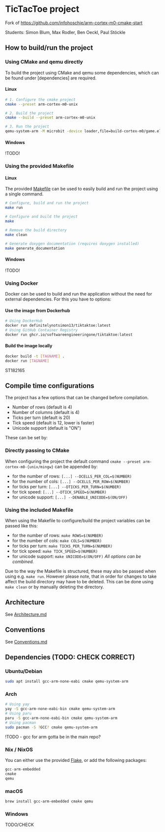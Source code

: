 # TicTacToe project

Fork of https://github.com/infohoschie/arm-cortex-m0-cmake-start

Students: Simon Blum, Max Rodler, Ben Oeckl, Paul Stöckle

## How to build/run the project
### Using CMake and qemu directly
To build the project using CMake and qemu some dependencies,
which can be found under [dependencies] are required.
#### Linux
```sh
# 1. Configure the cmake project
cmake --preset arm-cortex-m0-unix

# 2. Build the project
cmake --build --preset arm-cortex-m0-unix

# 3. Run the project
qemu-system-arm -M microbit -device loader,file=build-cortex-m0/game.elf -nographic -s -serial mon:stdio
```

#### Windows
!TODO!

### Using the provided Makefile
#### Linux
The provided [Makefile](Makefile) can be used to easily build and run
the project using a single command.
```sh
# Configure, build and run the project
make run

# Configure and build the project
make 

# Remove the build directory
make clean

# Generate doxygen documentation (requires doxygen installed)
make generate_documentation
```

#### Windows
!TODO!

### Using Docker
Docker can be used to build and run the application without the need
for external dependencies. For this you have to options:
#### Use the image from Dockerhub
```sh
# Using DockerHub
docker run definitelynotsimon13/tiktaktoe:latest
# Using GitHub Container Registry
docker run ghcr.io/softwareengineeringone/tiktaktoe:latest
```
#### Build the image locally
```sh
docker build -t [TAGNAME] .
docker run [TAGNAME]
```

ST182165
## Compile time configurations
The project has a few options that can be changed before compilation.
- Number of rows (default is 4)
- Number of columns (default is 4)
- Ticks per turn (default is 20)
- Tick speed (default is 12, lower is faster)
- Unicode support (default is "ON")

These can be set by:
### Directly passing to CMake
When configuring the project the default command `cmake --preset arm-cortex-m0-{unix/mingw}` can be
appended by:
- for the number of rows: `[...] --DCELLS_PER_COL=$(NUMBER)`
- for the number of cols: `[...] --DCELLS_PER_ROW=$(NUMBER)`
- for ticks per turn: `[...] --DTICKS_PER_TURN=$(NUMBER)`
- for tick speed: `[...] --DTICK_SPEED=$(NUMBER)`
- for unicode support: `[...] --DENABLE_UNICODE=$(ON/OFF)`

### Using the included Makefile
When using the Makefile to configure/build the project variables can be passed like this:
- for the number of rows: `make ROWS=$(NUMBER)`
- for the number of cols: `make COLS=$(NUMBER)`
- for ticks per turn: `make TICKS_PER_TURN=$(NUMBER)`
- for tick speed: `make TICK_SPEED=$(NUMBER)`
- for unicode support: `make UNICODE=$(ON/OFF)`
_All options can be combined._

Due to the way the Makefile is structured, these may also be passed when using e.g. `make run`.
However please note, that in order for changes to take affect the build directory may have to be deleted.
This can be done using `make clean` or by manually deleting the directory.


## Architecture
See [Architecture.md](Architecture.md)

## Conventions
See [Conventions.md](Conventions.md)

## Dependencies (TODO: CHECK CORRECT)
### Ubuntu/Debian
```sh
sudo apt install gcc-arm-none-eabi cmake qemu-system-arm
```
### Arch
```sh
# Using yay
yay -S gcc-arm-none-eabi-bin cmake qemu-system-arm
# Using paru
paru -S gcc-arm-none-eabi-bin cmake qemu-system-arm
# Using pacman
sudo pacman -S ?GCC? cmake qemu-system-arm
```
!TODO - gcc for arm gotta be in the main repo?
### Nix / NixOS
You can either use the provided [Flake](flake.nix), or add the following
packages:
```nix
gcc-arm-embedded
cmake
qemu
```
### macOS
```sh
brew install gcc-arm-embedded cmake qemu
```
### Windows
TODO/CHECK
